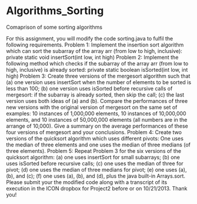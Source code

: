Algorithms_Sorting
==================

Comaprison of some sorting algorithms

For this assignment, you will modify the code sorting.java to fulfil the following requirements.
Problem 1: Implement the insertion sort algorithm which can sort the subarray of the array
arr (from low to high, inclusive): 
private static void insertSort(int low, int high) 
Problem 2: Implement the following method which checks if the subarray of the array arr
(from low to high, inclusive) is already sorted: 
private static boolean isSorted(int low, int high) 
Problem 3: Create three versions of the mergesort algorithm such that (a) one version uses
insertSort when the number of elements to be sorted is less than 100; (b) one version uses
isSorted before recursive calls of mergesort: if the subarray is already sorted, then skip the
call; (c) the last version uses both ideas of (a) and (b). Compare the performances of three
new versions with the original version of mergesort on the same set of examples: 10
instances of 1,000,000 elements, 10 instances of 10,000,000 elements, and 10 instances of
50,000,000 elements (all numbers are in the arrange of 10,000). Give a summary on the
average performances of these four versions of mergesort and your conclusions.
Problem 4: Create two versions of the quicksort algorithm which uses different pivots: One
uses the median of three elements and one uses the median of three medians (of three
elements).
Problem 5: Repeat Problem 3 for the six versions of the quicksort algorithm: (a) one uses
insertSort for small subarrays; (b) one uses isSorted before recursive calls; (c) one uses the
median of three for pivot; (d) one uses the median of three medians for pivot; (e) one uses
(a), (b), and (c); (f) one uses (a), (b), and (d), plus the java built-in Arrays.sort.
Please submit your the modified code along with a transcript of its execution in the ICON dropbox
for Project2 before or on 10/21/2013.
Thank you!
